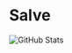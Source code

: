 # Salve

![GitHub Stats](https://github-readme-stats.vercel.app/api?username=Doloradado&theme=transparent&bg_color=000&border_color=30A3DC&show_icons=true&icon_color=30A3DC&title_color=E94D5F&text_color=FFF)
